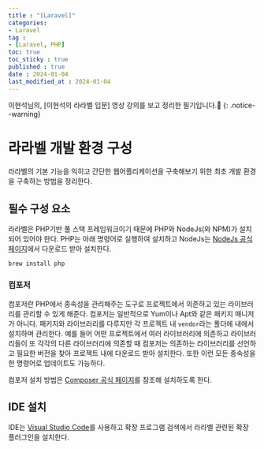 ```yaml
---
title : "[Laravel]"
categories:
- Laravel
tag :
- [Laravel, PHP]
toc: true
toc_sticky : true
published : true
date : 2024-01-04
last_modified_at : 2024-01-04
---
```




이현석님의, [이현석의 라라벨 입문] 영상 강의를 보고 정리한 필기입니다.📢
{: .notice--warning}

# 라라벨 개발 환경 구성

라라벨의 기본 기능을 익히고 간단한 웹어플리케이션을 구축해보기 위한 최초 개발 환경을 구축하는 방법을 정리한다.

## 필수 구성 요소

라라벨은 PHP기반 풀 스택 프레임워크이기 때문에 PHP와 NodeJs(와 NPM)가 설치되어 있어야 한다. PHP는 아래 명령어로 실행하여 설치하고 NodeJs는 [NodeJs 공식 페이지]에서 다운로드 받아 설치한다.

[NodeJs 공식 페이지]: https://nodejs.org/en

```shell
brew install php
```



### 컴포저

컴포저란 PHP에서 종속성을 관리해주는 도구로 프로젝트에서 의존하고 있는 라이브러리를 관리할 수 있게 해준다. 컴포저는 일반적으로 Yum이나 Apt와 같은 패키지 매니저가 아니다. 패키지와 라이브러리를 다루지만 각 프로젝트 내 `vendor`라는 폴더에 내에서 설치하며 관리한다. 예를 들어 어떤 프로젝트에서 여러 라이브러리에 의존하고 라이브러리들이 또 각각의 다른 라이브러리에 의존할 때 컴포저는 의존하는 라이브러리를 선언하고 필요한 버전을 찾아 프로젝트 내에 다운로드 받아 설치한다. 또한 이런 모든 종속성을 한 명령어로 업데이트도 가능하다.

컴포저 설치 방법은 [Composer 공식 페이지]를 참조해 설치하도록 한다.

[Composer 공식 페이지]: https://getcomposer.org/doc/00-intro.md#installation-linux-unix-macos





## IDE 설치

IDE는 [Visual Studio Code]를 사용하고 확장 프로그램 검색에서 라라벨 관련된 확장 플러그인을 설치한다.

[Visual Studio Code]: https://code.visualstudio.com/download

